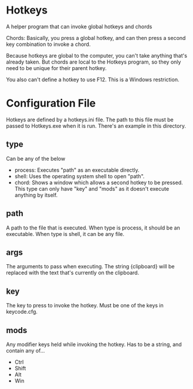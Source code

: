 # Hotkeys
A helper program that can invoke global hotkeys and chords

Chords: Basically, you press a global hotkey, and can then press a second key combination to invoke a chord.

Because hotkeys are global to the computer, you can't take anything that's already taken. But chords are local to the Hotkeys program, so they only need to be unique for their parent hotkey.

You also can't define a hotkey to use F12. This is a Windows restriction.

# Configuration File
Hotkeys are defined by a hotkeys.ini file. The path to this file must be passed to Hotkeys.exe when it is run. There's an example in this directory.

## type
Can be any of the below
- process: Executes "path" as an executable directly.
- shell: Uses the operating system shell to open "path".
- chord: Shows a window which allows a second hotkey to be pressed. This type can only have "key" and "mods" as it doesn't execute anything by itself.

## path
A path to the file that is executed. When type is process, it should be an executable. When type is shell, it can be any file.

## args
The arguments to pass when executing. The string {clipboard} will be replaced with the text that's currently on the clipboard.

## key
The key to press to invoke the hotkey. Must be one of the keys in keycode.cfg.

## mods
Any modifier keys held while invoking the hotkey. Has to be a string, and contain any of...
- Ctrl
- Shift
- Alt
- Win